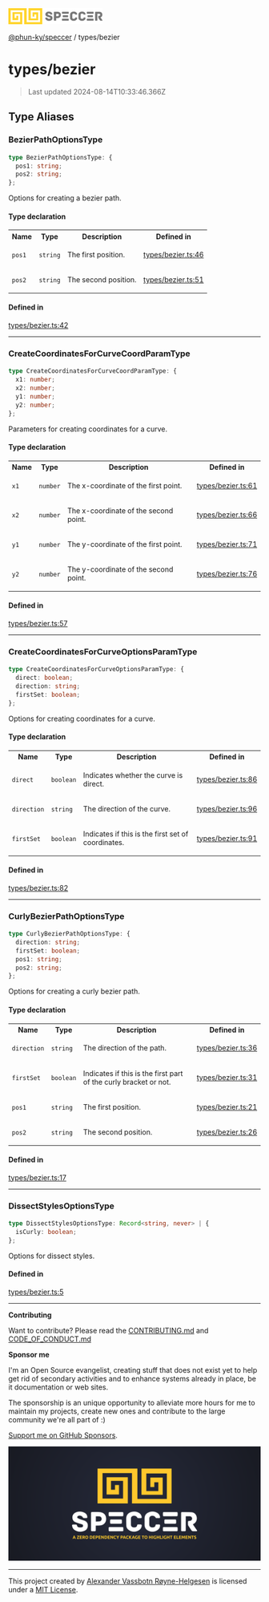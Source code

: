 <img alt="SPECCER logo" src="https://raw.githubusercontent.com/phun-ky/speccer/main/public/logo-speccer-horizontal-colored-package.svg?raw=true" style="max-height:32px;" />

[@phun-ky/speccer](../README.md) / types/bezier

# types/bezier

> Last updated 2024-08-14T10:33:46.366Z

## Type Aliases

### BezierPathOptionsType

```ts
type BezierPathOptionsType: {
  pos1: string;
  pos2: string;
};
```

Options for creating a bezier path.

#### Type declaration

<table>
<tr>
<th>Name</th>
<th>Type</th>
<th>Description</th>
<th>Defined in</th>
</tr>
<tr>
<td>

`pos1`

</td>
<td>

`string`

</td>
<td>

The first position.

</td>
<td>

[types/bezier.ts:46](https://github.com/phun-ky/speccer/blob/main/src/types/bezier.ts#L46)

</td>
</tr>
<tr>
<td>

`pos2`

</td>
<td>

`string`

</td>
<td>

The second position.

</td>
<td>

[types/bezier.ts:51](https://github.com/phun-ky/speccer/blob/main/src/types/bezier.ts#L51)

</td>
</tr>
</table>

#### Defined in

[types/bezier.ts:42](https://github.com/phun-ky/speccer/blob/main/src/types/bezier.ts#L42)

---

### CreateCoordinatesForCurveCoordParamType

```ts
type CreateCoordinatesForCurveCoordParamType: {
  x1: number;
  x2: number;
  y1: number;
  y2: number;
};
```

Parameters for creating coordinates for a curve.

#### Type declaration

<table>
<tr>
<th>Name</th>
<th>Type</th>
<th>Description</th>
<th>Defined in</th>
</tr>
<tr>
<td>

`x1`

</td>
<td>

`number`

</td>
<td>

The x-coordinate of the first point.

</td>
<td>

[types/bezier.ts:61](https://github.com/phun-ky/speccer/blob/main/src/types/bezier.ts#L61)

</td>
</tr>
<tr>
<td>

`x2`

</td>
<td>

`number`

</td>
<td>

The x-coordinate of the second point.

</td>
<td>

[types/bezier.ts:66](https://github.com/phun-ky/speccer/blob/main/src/types/bezier.ts#L66)

</td>
</tr>
<tr>
<td>

`y1`

</td>
<td>

`number`

</td>
<td>

The y-coordinate of the first point.

</td>
<td>

[types/bezier.ts:71](https://github.com/phun-ky/speccer/blob/main/src/types/bezier.ts#L71)

</td>
</tr>
<tr>
<td>

`y2`

</td>
<td>

`number`

</td>
<td>

The y-coordinate of the second point.

</td>
<td>

[types/bezier.ts:76](https://github.com/phun-ky/speccer/blob/main/src/types/bezier.ts#L76)

</td>
</tr>
</table>

#### Defined in

[types/bezier.ts:57](https://github.com/phun-ky/speccer/blob/main/src/types/bezier.ts#L57)

---

### CreateCoordinatesForCurveOptionsParamType

```ts
type CreateCoordinatesForCurveOptionsParamType: {
  direct: boolean;
  direction: string;
  firstSet: boolean;
};
```

Options for creating coordinates for a curve.

#### Type declaration

<table>
<tr>
<th>Name</th>
<th>Type</th>
<th>Description</th>
<th>Defined in</th>
</tr>
<tr>
<td>

`direct`

</td>
<td>

`boolean`

</td>
<td>

Indicates whether the curve is direct.

</td>
<td>

[types/bezier.ts:86](https://github.com/phun-ky/speccer/blob/main/src/types/bezier.ts#L86)

</td>
</tr>
<tr>
<td>

`direction`

</td>
<td>

`string`

</td>
<td>

The direction of the curve.

</td>
<td>

[types/bezier.ts:96](https://github.com/phun-ky/speccer/blob/main/src/types/bezier.ts#L96)

</td>
</tr>
<tr>
<td>

`firstSet`

</td>
<td>

`boolean`

</td>
<td>

Indicates if this is the first set of coordinates.

</td>
<td>

[types/bezier.ts:91](https://github.com/phun-ky/speccer/blob/main/src/types/bezier.ts#L91)

</td>
</tr>
</table>

#### Defined in

[types/bezier.ts:82](https://github.com/phun-ky/speccer/blob/main/src/types/bezier.ts#L82)

---

### CurlyBezierPathOptionsType

```ts
type CurlyBezierPathOptionsType: {
  direction: string;
  firstSet: boolean;
  pos1: string;
  pos2: string;
};
```

Options for creating a curly bezier path.

#### Type declaration

<table>
<tr>
<th>Name</th>
<th>Type</th>
<th>Description</th>
<th>Defined in</th>
</tr>
<tr>
<td>

`direction`

</td>
<td>

`string`

</td>
<td>

The direction of the path.

</td>
<td>

[types/bezier.ts:36](https://github.com/phun-ky/speccer/blob/main/src/types/bezier.ts#L36)

</td>
</tr>
<tr>
<td>

`firstSet`

</td>
<td>

`boolean`

</td>
<td>

Indicates if this is the first part of the curly bracket or not.

</td>
<td>

[types/bezier.ts:31](https://github.com/phun-ky/speccer/blob/main/src/types/bezier.ts#L31)

</td>
</tr>
<tr>
<td>

`pos1`

</td>
<td>

`string`

</td>
<td>

The first position.

</td>
<td>

[types/bezier.ts:21](https://github.com/phun-ky/speccer/blob/main/src/types/bezier.ts#L21)

</td>
</tr>
<tr>
<td>

`pos2`

</td>
<td>

`string`

</td>
<td>

The second position.

</td>
<td>

[types/bezier.ts:26](https://github.com/phun-ky/speccer/blob/main/src/types/bezier.ts#L26)

</td>
</tr>
</table>

#### Defined in

[types/bezier.ts:17](https://github.com/phun-ky/speccer/blob/main/src/types/bezier.ts#L17)

---

### DissectStylesOptionsType

```ts
type DissectStylesOptionsType: Record<string, never> | {
  isCurly: boolean;
};
```

Options for dissect styles.

#### Defined in

[types/bezier.ts:5](https://github.com/phun-ky/speccer/blob/main/src/types/bezier.ts#L5)

---

**Contributing**

Want to contribute? Please read the [CONTRIBUTING.md](https://github.com/phun-ky/speccer/blob/main/CONTRIBUTING.md) and [CODE_OF_CONDUCT.md](https://github.com/phun-ky/speccer/blob/main/CODE_OF_CONDUCT.md)

**Sponsor me**

I'm an Open Source evangelist, creating stuff that does not exist yet to help get rid of secondary activities and to enhance systems already in place, be it documentation or web sites.

The sponsorship is an unique opportunity to alleviate more hours for me to maintain my projects, create new ones and contribute to the large community we're all part of :)

[Support me on GitHub Sponsors](https://github.com/sponsors/phun-ky).

![Speccer banner, with logo and slogan: A zero dependency package to highlight elements](https://github.com/phun-ky/speccer/blob/main/public/speccer-banner.png?raw=true)

---

This project created by [Alexander Vassbotn Røyne-Helgesen](http://phun-ky.net) is licensed under a [MIT License](https://choosealicense.com/licenses/mit/).
